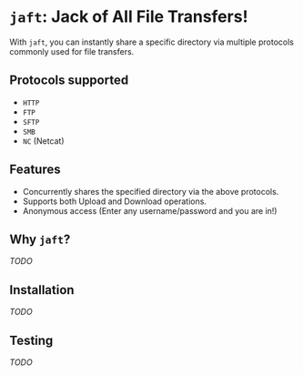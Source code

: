 # `jaft`: Jack of All File Transfers!

With `jaft`, you can instantly share a specific directory via multiple protocols commonly used for file transfers.

## Protocols supported

* `HTTP`
* `FTP`
* `SFTP`
* `SMB`
* `NC` (Netcat)

## Features

* Concurrently shares the specified directory via the above protocols.
* Supports both Upload and Download operations.
* Anonymous access (Enter any username/password and you are in!)

## Why `jaft`?

*TODO*

## Installation

*TODO*

## Testing

*TODO*